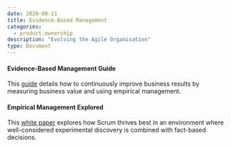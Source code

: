```yaml
---
date: 2020-08-21
title: Evidence-Based Management  
categories:
  - product-ownership
description: "Evolving the Agile Organisation"
type: Document
---
```

#### Evidence-Based Management Guide
This [guide](https://www.scrum.org/resources/evidence-based-management-guide) details how to continuously improve business results by measuring business value and using empirical management.

#### Empirical Management Explored
This [white paper](https://www.scrum.org/resources/empirical-management-explored) explores how Scrum thrives best in an environment where well-considered experimental discovery is combined with fact-based decisions.
